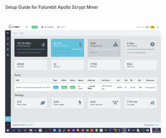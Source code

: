 Setup Guide for Futurebit Apollo Scrypt Miner


<BR>
  
 

![Alt text](https://github.com/JonnyBanana/Mining_Stuff/blob/main/Futurebit_Apollo_LTC_Miner/APOLLO_LTC.jpg)

</BR>
